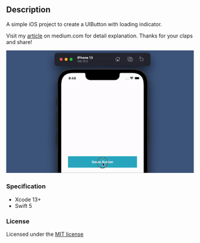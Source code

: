 ## Description
A simple iOS project to create a UIButton with loading indicator.

Visit my [article](https://betterprogramming.pub/how-to-create-a-button-with-loading-indicator-in-ios-b579e063b91c?sk=33740d50011bd2661b5e9c96bb09b090) on medium.com for detail explanation. Thanks for your claps and share!

![screenshot](screenshot.gif)

### Specification

- Xcode 13+
- Swift 5


### License
Licensed under the [MIT license](http://opensource.org/licenses/MIT)
